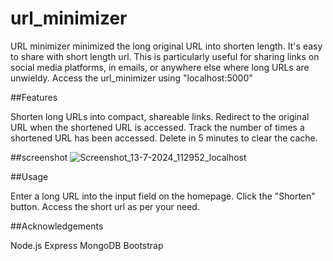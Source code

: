 # url_minimizer
URL minimizer minimized the long original URL into shorten length. 
It's easy to share with short length url.
This is particularly useful for sharing links on social media platforms, in emails, or anywhere else where long URLs are unwieldy.
Access the url_minimizer using "localhost:5000"

##Features

Shorten long URLs into compact, shareable links.
Redirect to the original URL when the shortened URL is accessed.
Track the number of times a shortened URL has been accessed.
Delete in 5 minutes to clear the cache.

##screenshot
![Screenshot_13-7-2024_112952_localhost](https://github.com/user-attachments/assets/ebd4bd21-748a-4625-a21a-7f6e075bca00)



##Usage

Enter a long URL into the input field on the homepage.
Click the "Shorten" button.
Access the short url as per your need.

##Acknowledgements

Node.js
Express
MongoDB
Bootstrap



